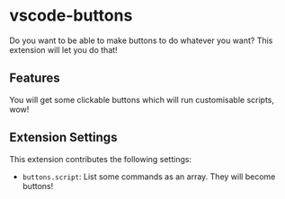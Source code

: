 # vscode-buttons 

Do you want to be able to make buttons to do whatever you want? This extension will let you do that!

## Features

You will get some clickable buttons which will run customisable scripts, wow!

## Extension Settings

This extension contributes the following settings:

* `buttons.script`: List some commands as an array. They will become buttons!